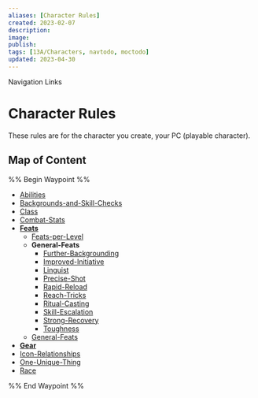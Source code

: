 ```yaml
---
aliases: [Character Rules]
created: 2023-02-07
description: 
image: 
publish: 
tags: [13A/Characters, navtodo, moctodo]
updated: 2023-04-30
---
```


Navigation Links
# Character Rules

These rules are for the character you create, your PC (playable character).

## Map of Content

%% Begin Waypoint %%
- [Abilities](Abilities.md)
- [Backgrounds-and-Skill-Checks](Backgrounds-and-Skill-Checks.md)
- [Class](Class.md)
- [Combat-Stats](../Combat-Rules/Combat-Stats/Combat-Stats.md)
- **[Feats](Feats/Feats.md)**
	- [Feats-per-Level](Feats/Feats-per-Level.md)
	- **General-Feats**
		- [Further-Backgrounding](Feats/General-Feats/Further-Backgrounding.md)
		- [Improved-Initiative](Feats/General-Feats/Improved-Initiative.md)
		- [Linguist](Feats/General-Feats/Linguist.md)
		- [Precise-Shot](Feats/General-Feats/Precise-Shot.md)
		- [Rapid-Reload](Feats/General-Feats/Rapid-Reload.md)
		- [Reach-Tricks](Feats/General-Feats/Reach-Tricks.md)
		- [Ritual-Casting](Feats/General-Feats/Ritual-Casting.md)
		- [Skill-Escalation](Feats/General-Feats/Skill-Escalation.md)
		- [Strong-Recovery](Feats/General-Feats/Strong-Recovery.md)
		- [Toughness](Feats/General-Feats/Toughness.md)
	- [General-Feats](Feats/General-Feats.md)
- **[Gear](Gear/Gear.md)**
- [Icon-Relationships](Icon-Relationships.md)
- [One-Unique-Thing](One-Unique-Thing.md)
- [Race](Race.md)

%% End Waypoint %%
